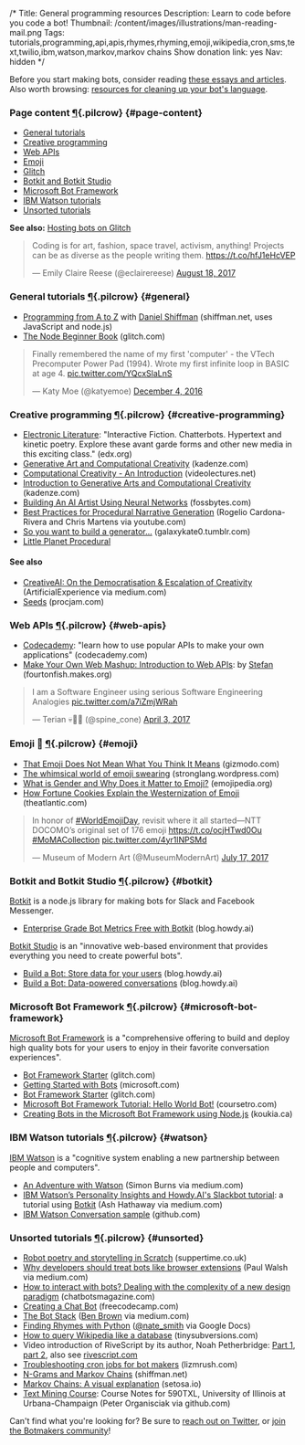 /*
Title: General programming resources
Description: Learn to code before you code a bot!
Thumbnail: /content/images/illustrations/man-reading-mail.png
Tags: tutorials,programming,api,apis,rhymes,rhyming,emoji,wikipedia,cron,sms,text,twilio,ibm,watson,markov,markov chains
Show donation link: yes
Nav: hidden
*/

<div class="note">
  <p>Before you start making bots, consider reading <a href="/articles/bot-ethics">these essays and articles</a>. Also worth browsing: <a href="/resources/libraries-frameworks/#language">resources for cleaning up your bot's language</a>.
  </p>
</div>


### Page content [¶](#page-content){.pilcrow} {#page-content}

- [General tutorials](#general)
- [Creative programming](#creative-programming)
- [Web APIs](#web-apis)
- [Emoji](#emoji)
- [Glitch](#glitch)
- [Botkit and Botkit Studio](#botkit)
- [Microsoft Bot Framework](#microsoft-bot-framework)
- [IBM Watson tutorials](#watson)
- [Unsorted tutorials](#unsorted)


**See also:** [Hosting bots on Glitch](/tutorials/hosting-bots-glitch)

<blockquote class="twitter-tweet" data-lang="en"><p lang="en" dir="ltr">Coding is for art, fashion, space travel, activism, anything! Projects can be as diverse as the people writing them. <a href="https://t.co/hfJ1eHcVEP">https://t.co/hfJ1eHcVEP</a></p>&mdash; Emily Claire Reese (@eclairereese) <a href="https://twitter.com/eclairereese/status/898498307907039232">August 18, 2017</a></blockquote>

### General tutorials [¶](#general){.pilcrow} {#general}

- [Programming from A to Z](http://shiffman.net/a2z/) with [Daniel Shiffman](https://twitter.com/shiffman) (shiffman.net, uses JavaScript and node.js)
- [The Node Beginner Book](https://glitch.com/edit/#!/node-beginner) (glitch.com)


<blockquote class="twitter-tweet" data-lang="en"><p lang="en" dir="ltr">Finally remembered the name of my first &#39;computer&#39; - the VTech Precomputer Power Pad (1994). Wrote my first infinite loop in BASIC at age 4. <a href="https://t.co/YQcxSlaLnS">pic.twitter.com/YQcxSlaLnS</a></p>&mdash; Katy Moe (@katyemoe) <a href="https://twitter.com/katyemoe/status/805425966164152320">December 4, 2016</a></blockquote>


### Creative programming [¶](#creative-programming){.pilcrow} {#creative-programming}

- [Electronic Literature](https://www.edx.org/course/electronic-literature-davidsonx-d004x): "Interactive Fiction. Chatterbots. Hypertext and kinetic poetry. Explore these avant garde forms and other new media in this exciting class." (edx.org)
- [Generative Art and Computational Creativity](https://www.kadenze.com/courses/generative-art-and-computational-creativity-i/info) (kadenze.com)
- [Computational Creativity - An Introduction](http://videolectures.net/iccc2014_wiggins_creativity_tutorial/) (videolectures.net)
- [Introduction to Generative Arts and Computational Creativity](https://www.kadenze.com/courses/generative-art-and-computational-creativity-i/info) (kadenze.com)
- [Building An AI Artist Using Neural Networks](https://fossbytes.com/build-ai-artist-using-neural-networks-2/) (fossbytes.com)
- [Best Practices for Procedural Narrative Generation](https://www.youtube.com/watch?v=k2rgzZ2WXKo) (Rogelio Cardona-Rivera and Chris Martens via youtube.com)
- [So you want to build a generator...](http://galaxykate0.tumblr.com/post/139774965871/so-you-want-to-build-a-generator) (galaxykate0.tumblr.com)
- [Little Planet Procedural](http://alanluo.com/procgen/midterm.html)


#### See also

- [CreativeAI: On the Democratisation & Escalation of Creativity](https://medium.com/@ArtificialExperience/creativeai-9d4b2346faf3) (ArtificialExperience via medium.com)
- [Seeds](http://www.procjam.com/seeds/) (procjam.com)

### Web APIs [¶](#web-apis){.pilcrow} {#web-apis}

- [Codecademy](https://www.codecademy.com/apis): "learn how to use popular APIs to make your own applications" (codecademy.com)
- [Make Your Own Web Mashup: Introduction to Web APIs](https://fourtonfish.makes.org/thimble/make-your-own-web-mashup-introduction-to-web-apis): by [Stefan](https://twitter.com/fourtonfish) (fourtonfish.makes.org)

<blockquote class="twitter-tweet" data-lang="en"><p lang="en" dir="ltr">I am a Software Engineer using serious Software Engineering Analogies <a href="https://t.co/a7iZmjWRah">pic.twitter.com/a7iZmjWRah</a></p>&mdash; Terian 💀💾🌸 (@spine_cone) <a href="https://twitter.com/spine_cone/status/848799127513083905">April 3, 2017</a></blockquote>


### Emoji 💁 [¶](#emoji){.pilcrow} {#emoji}
- [That Emoji Does Not Mean What You Think It Means](http://gizmodo.com/that-emoji-does-not-mean-what-you-think-it-means-1770296372) (gizmodo.com)
- [The whimsical world of emoji swearing](https://stronglang.wordpress.com/2017/03/14/the-whimsical-world-of-emoji-swearing/) (stronglang.wordpress.com)
- [What is Gender and Why Does it Matter to Emoji?](http://blog.emojipedia.org/what-is-gender-and-why-does-it-matter-to-emoji/) (emojipedia.org)
- [How Fortune Cookies Explain the Westernization of Emoji](https://www.theatlantic.com/technology/archive/2017/05/the-westernization-of-emoji/527616/) (theatlantic.com)

<blockquote class="twitter-tweet" data-lang="en"><p lang="en" dir="ltr">In honor of <a href="https://twitter.com/hashtag/WorldEmojiDay?src=hash">#WorldEmojiDay</a>, revisit where it all started—NTT DOCOMO’s original set of 176 emoji <a href="https://t.co/ocjHTwd0Ou">https://t.co/ocjHTwd0Ou</a> <a href="https://twitter.com/hashtag/MoMACollection?src=hash">#MoMACollection</a> <a href="https://t.co/4yr1lNPSMd">pic.twitter.com/4yr1lNPSMd</a></p>&mdash; Museum of Modern Art (@MuseumModernArt) <a href="https://twitter.com/MuseumModernArt/status/886953606972403712">July 17, 2017</a></blockquote>

### Botkit and Botkit Studio [¶](#botkit){.pilcrow} {#botkit}


[Botkit](https://github.com/howdyai/botkit) is a node.js library for making bots for Slack and Facebook Messenger.

- [Enterprise Grade Bot Metrics Free with Botkit](https://blog.howdy.ai/enterprise-grade-bot-metrics-free-with-botkit-294cecf21cf6) (blog.howdy.ai)

[Botkit Studio](https://www.botkit.ai/) is an "innovative web-based environment that provides everything you need to create powerful bots".

- [Build a Bot: Store data for your users](https://blog.howdy.ai/build-a-bot-store-data-for-your-users-2e91fe7023d7) (blog.howdy.ai)
- [Build a Bot: Data-powered conversations](https://blog.howdy.ai/build-a-bot-data-powered-conversations-d14991714ac1) (blog.howdy.ai)


### Microsoft Bot Framework [¶](#microsoft-bot-framework){.pilcrow} {#microsoft-bot-framework}

[Microsoft Bot Framework](https://dev.botframework.com/) is a "comprehensive offering to build and deploy high quality bots for your users to enjoy in their favorite conversation experiences".

- [Bot Framework Starter](https://glitch.com/~botframework-starter) (glitch.com)
- [Getting Started with Bots](https://mva.microsoft.com/en-US/training-courses/getting-started-with-bots-16759?l=2zTAb2HyC_3504668937) (microsoft.com)
- [Bot Framework Starter](https://glitch.com/edit/#!/project/botframework-starter) (glitch.com)
- [Microsoft Bot Framework Tutorial: Hello World Bot!](https://coursetro.com/posts/code/45/Microsoft-Bot-Framework-Tutorial:-Hello-World-Bot!) (coursetro.com)
- [Creating Bots in the Microsoft Bot Framework using Node.js](https://koukia.ca/creating-bots-in-the-microsoft-bot-framework-using-node-js-69d27d55bb92) (koukia.ca)

### IBM Watson tutorials [¶](#watson){.pilcrow} {#watson}

[IBM Watson](https://www.ibm.com/watson/) is a "cognitive system enabling a new partnership between people and computers".

- [An Adventure with Watson](https://medium.com/@snrubnomis/an-adventure-with-watson-afdebf699f91) (Simon Burns via medium.com)
- [IBM Watson’s Personality Insights and Howdy.AI's Slackbot tutorial](https://medium.com/@ash_hathaway/ibm-watson-s-personality-insights-and-howdy-ai-s-slackbot-tutorial-be68da6cfa10): a tutorial using [Botkit](http://howdy.ai/botkit/) (Ash Hathaway via medium.com)
- [IBM Watson Conversation sample](https://github.com/snrubnomis/burgerbot) (github.com)


### Unsorted tutorials [¶](#unsorted){.pilcrow} {#unsorted}

- [Robot poetry and storytelling in Scratch](http://www.suppertime.co.uk/blogmywiki/2017/07/robot-poetry/) (suppertime.co.uk)
- [Why developers should treat bots like browser extensions](https://medium.com/@Paul__Walsh/why-developers-should-treat-bots-like-browser-extensions-cf819aab62b2) (Paul Walsh via medium.com)
- [How to interact with bots? Dealing with the complexity of a new design paradigm](https://chatbotsmagazine.com/how-to-interact-with-bots-dealing-with-the-complexity-of-a-new-design-paradigm-e89fd7131921) (chatbotsmagazine.com)
- [Creating a Chat Bot](https://medium.freecodecamp.com/creating-a-chat-bot-42861e6a2acd) (freecodecamp.com)
- [The Bot Stack](https://medium.com/why-not/the-bot-stack-a44bca123ce6) ([Ben Brown](https://twitter.com/benbrown) via medium.com)
- [Finding Rhymes with Python](https://docs.google.com/presentation/d/1SxfHEdN8DGliH-Qa4zVsWtCcx5BZAQITXcd1OuDBz_U/edit?pli=1#slide=id.p)  ([@nate_smith](https://twitter.com/nate_smith) via Google Docs)
- [How to query Wikipedia like a database](http://tinysubversions.com/notes/how-to-query-wikipedia/) (tinysubversions.com)
- Video introduction of RiveScript by its author, Noah Petherbridge: [Part 1](https://www.youtube.com/watch?v=Vkd4chh0ewU), [part 2](https://www.youtube.com/watch?v=sRdm2OkZaGk), also see [rivescript.com](http://www.rivescript.com/)
- [Troubleshooting cron jobs for bot makers](http://lizmrush.com/cron-jobs-for-bot-makers/) (lizmrush.com)
- [N-Grams and Markov Chains](http://shiffman.net/a2z/markov/) (shiffman.net) 
- [Markov Chains: A visual explanation](http://setosa.io/blog/2014/07/26/markov-chains/) (setosa.io)
- [Text Mining Course](https://github.com/organisciak/Text-Mining-Course): Course Notes for 590TXL, University of Illinois at Urbana-Champaign (Peter Organisciak via github.com)

Can't find what you're looking for? Be sure to [reach out on Twitter](https://twitter.com/botwikidotorg), or [join the Botmakers community](https://botmakers.org/)!

<script async src="//platform.twitter.com/widgets.js" charset="utf-8"></script>
